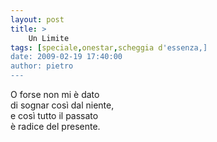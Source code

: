 ```yaml
---
layout: post
title: >
    Un Limite
tags: [speciale,onestar,scheggia d'essenza,]
date: 2009-02-19 17:40:00
author: pietro
---
```

O forse non mi è dato<br/>di sognar così dal niente,<br/>e così tutto il passato<br/>è radice del presente.
